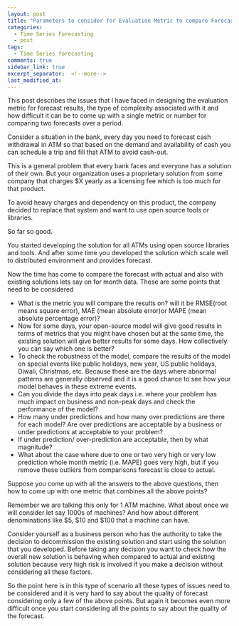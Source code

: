 ```yaml
---
layout: post
title: "Parameters to consider for Evaluation Metric to compare Forecasting results"
categories:
  - Time Series Forecasting
  - post
tags:
  - Time Series forecasting
comments: true
sidebar_link: true
excerpt_separator:  <!--more-->
last_modified_at: 
---
```


This post describes the issues that I have faced in designing the evaluation metric for forecast results, the type of complexity associated with it and how difficult it can be to come up with a single metric or number for comparing two forecasts over a period.
<!--more-->

Consider a situation in the bank, every day you need to forecast cash withdrawal in ATM so that based on the demand and availability of cash you can schedule a trip and fill that ATM to avoid cash-out.

This is a general problem that every bank faces and everyone has a solution of their own. But your organization uses a proprietary solution from some company that charges $X yearly as a licensing fee which is too much for that product.

To avoid heavy charges and dependency on this product, the company decided to replace that system and want to use open source tools or libraries.

So far so good.

You started developing the solution for all ATMs using open source libraries and tools. And after some time you developed the solution which scale well to distributed environment and provides forecast.

Now the time has come to compare the forecast with actual and also with existing solutions lets say on for month data. These are some points that need to be considered
- What is the metric you will compare the results on? will it be RMSE(root means square error), MAE (mean absolute error)or MAPE (mean absolute percentage error)?
- Now for some days, your open-source model will give good results in terms of metrics that you might have chosen but at the same time, the existing solution will give better results for some days. How collectively you can say which one is better?
- To check the robustness of the model, compare the results of the model on special events like public holidays, new year, US public holidays, Diwali, Christmas, etc. Because these are the days where abnormal patterns are generally observed and it is a good chance to see how your model behaves in these extreme events.
- Can you divide the days into peak days i.e. where your problem has much impact on business and non-peak days and check the performance of the model?
- How many under predictions and how many over predictions are there for each model? Are over predictions are acceptable by a business or under predictions at acceptable to your problem?
- If under prediction/ over-prediction are acceptable, then by what magnitude?
- What about the case where due to one or two very high or very low prediction whole month metric (i.e. MAPE) goes 
very high, but if you remove these outliers from comparisons forecast is close to actual.

Suppose you come up with all the answers to the above questions, then how to come up with one metric that combines all the above points?

Remember we are talking this only for 1 ATM machine. What about once we will consider let say 1000s of machines? And how about different denominations like $5, $10 and $100 that a machine can have.

Consider yourself as a business person who has the authority to take the decision to decommission the existing solution and start using the solution that you developed. Before taking any decision you want to check how the overall new solution is behaving when compared to actual and existing solution because very high risk is involved if you make a decision without considering all these factors.

So the point here is in this type of scenario all these types of issues need to be considered and it is very hard to say about the quality of forecast considering only a few of the above points. But again it becomes even more difficult once you start considering all the points to say about the quality of the forecast.
